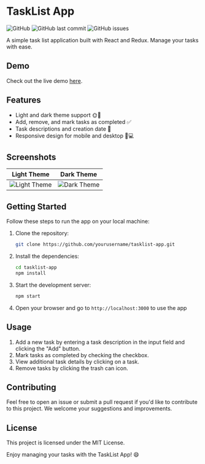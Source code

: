 # TaskList App

![GitHub](https://img.shields.io/github/license/MatteoLanci/tasklist-app)
![GitHub last commit](https://img.shields.io/github/last-commit/MatteoLanci/tasklist-app)
![GitHub issues](https://img.shields.io/github/issues/MatteoLanci/tasklist-app)

A simple task list application built with React and Redux. Manage your tasks with ease.

## Demo

Check out the live demo [here](https://yourusername.github.io/tasklist-app).

## Features

- Light and dark theme support 🌞🌙
- Add, remove, and mark tasks as completed ✅
- Task descriptions and creation date 📅
- Responsive design for mobile and desktop 📱💻

## Screenshots

|                 Light Theme                 |                Dark Theme                 |
| :-----------------------------------------: | :---------------------------------------: |
| ![Light Theme](screenshots/light-theme.png) | ![Dark Theme](screenshots/dark-theme.png) |

## Getting Started

Follow these steps to run the app on your local machine:

1. Clone the repository:

   ```bash
   git clone https://github.com/yourusername/tasklist-app.git
   ```

2. Install the dependencies:

   ```bash
   cd tasklist-app
   npm install
   ```

3. Start the development server:

   ```bash
   npm start
   ```

4. Open your browser and go to `http://localhost:3000` to use the app

## Usage

1. Add a new task by entering a task description in the input field and clicking the "Add" button.
2. Mark tasks as completed by checking the checkbox.
3. View additional task details by clicking on a task.
4. Remove tasks by clicking the trash can icon.

## Contributing

Feel free to open an issue or submit a pull request if you'd like to contribute to this project. We welcome your suggestions and improvements.

## License

This project is licensed under the MIT License.

Enjoy managing your tasks with the TaskList App! 😄

